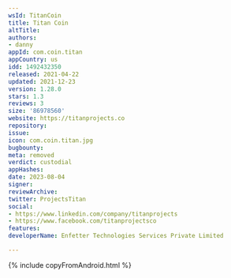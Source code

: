 ```yaml
---
wsId: TitanCoin
title: Titan Coin
altTitle: 
authors:
- danny
appId: com.coin.titan
appCountry: us
idd: 1492432350
released: 2021-04-22
updated: 2021-12-23
version: 1.28.0
stars: 1.3
reviews: 3
size: '86978560'
website: https://titanprojects.co
repository: 
issue: 
icon: com.coin.titan.jpg
bugbounty: 
meta: removed
verdict: custodial
appHashes: 
date: 2023-08-04
signer: 
reviewArchive: 
twitter: ProjectsTitan
social:
- https://www.linkedin.com/company/titanprojects
- https://www.facebook.com/titanprojectsco
features: 
developerName: Enfetter Technologies Services Private Limited

---
```


{% include copyFromAndroid.html %}

